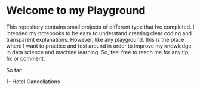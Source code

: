 # Welcome to my Playground
This repository contains small projects of different type that Ive completed. I intended my notebooks to be easy to understand creating clear coding and transparent explanations. However, like any playground, this is the place where I want to practice and test around in order to improve my knowledge in data science and machine learning. So, feel free to reach me for any tip, fix or comment.

So far:

1- Hotel Cancellations

